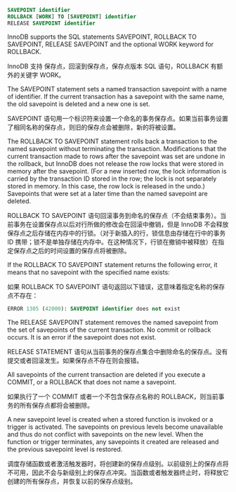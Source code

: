 ```sql
SAVEPOINT identifier
ROLLBACK [WORK] TO [SAVEPOINT] identifier
RELEASE SAVEPOINT identifier
```

InnoDB supports the SQL statements SAVEPOINT, ROLLBACK TO SAVEPOINT, RELEASE SAVEPOINT and the optional WORK keyword for ROLLBACK.

InnoDB 支持 保存点，回滚到保存点，保存点版本 SQL 语句，ROLLBACK 有额外的关键字 WORK。

The SAVEPOINT statement sets a named transaction savepoint with a name of identifier. If the current transaction has a savepoint with the same name, the old savepoint is deleted and a new one is set.

SAVEPOINT 语句用一个标识符来设置一个命名的事务保存点。如果当前事务设置了相同名称的保存点，则旧的保存点会被删除，新的将被设置。

The ROLLBACK TO SAVEPOINT statement rolls back a transaction to the named savepoint without terminating the transaction. Modifications that the current transaction made to rows after the savepoint was set are undone in the rollback, but InnoDB does not release the row locks that were stored in memory after the savepoint. (For a new inserted row, the lock information is carried by the transaction ID stored in the row; the lock is not separately stored in memory. In this case, the row lock is released in the undo.) Savepoints that were set at a later time than the named savepoint are deleted.

ROLLBACK TO SAVEPOINT 语句回滚事务到命名的保存点（不会结束事务）。当前事务在设置保存点以后对行所做的修改会在回滚中撤销，但是 InnoDB 不会释放保存点之后存储在内存中的行锁。（对于新插入的行，锁信息由存储在行中的事务 ID 携带；锁不是单独存储在内存中。在这种情况下，行锁在撤销中被释放）在指定保存点之后的时间设置的保存点将被删除。

If the ROLLBACK TO SAVEPOINT statement returns the following error, it means that no savepoint with the specified name exists:

如果 ROLLBACK TO SAVEPOINT 语句返回以下错误，这意味着指定名称的保存点不存在：

```sql
ERROR 1305 (42000): SAVEPOINT identifier does not exist
```

The RELEASE SAVEPOINT statement removes the named savepoint from the set of savepoints of the current transaction. No commit or rollback occurs. It is an error if the savepoint does not exist.

RELEASE STATEMENT 语句从当前事务的保存点集合中删除命名的保存点。没有提交或者回滚发生。如果保存点不存在则会报错。

All savepoints of the current transaction are deleted if you execute a COMMIT, or a ROLLBACK that does not name a savepoint.

如果执行了一个 COMMIT 或者一个不包含保存点名称的 ROLLBACK，则当前事务的所有保存点都将会被删除。

A new savepoint level is created when a stored function is invoked or a trigger is activated. The savepoints on previous levels become unavailable and thus do not conflict with savepoints on the new level. When the function or trigger terminates, any savepoints it created are released and the previous savepoint level is restored.

调度存储函数或者激活触发器时，将创建新的保存点级别。以前级别上的保存点将不可用，因此不会与新级别上的保存点冲突。当函数或者触发器终止时，将释放它创建的所有保存点，并恢复以前的保存点级别。














